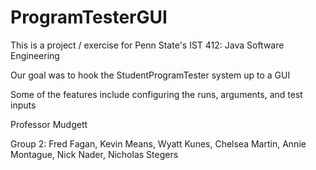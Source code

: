 # ProgramTesterGUI
This is a project / exercise for Penn State's IST 412: Java Software Engineering

Our goal was to hook the StudentProgramTester system up to a GUI

Some of the features include configuring the runs, arguments, and test inputs

Professor Mudgett

Group 2: Fred Fagan, Kevin Means, Wyatt Kunes, Chelsea Martin, Annie Montague, Nick Nader, Nicholas Stegers
